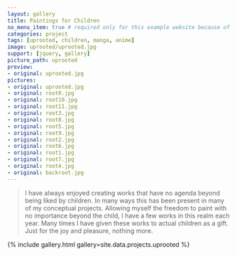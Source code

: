 ```yaml
---
layout: gallery
title: Paintings for Children
no_menu_item: true # required only for this example website because of menu construction
categories: project
tags: [uprooted, children, manga, anime]
image: uprooted/uprooted.jpg
support: [jquery, gallery]
picture_path: uprooted
preview:
- original: uprooted.jpg
pictures:
- original: uprooted.jpg
- original: root0.jpg
- original: root10.jpg
- original: root11.jpg
- original: root3.jpg
- original: root8.jpg
- original: root5.jpg
- original: root9.jpg
- original: root2.jpg
- original: root6.jpg
- original: root1.jpg
- original: root7.jpg
- original: root4.jpg
- original: backroot.jpg
---
```

>I have always enjoyed creating works that have no agenda beyond being liked by children. In many ways this has been present in many of my 
conceptual projects.
Allowing myself the freedom to paint with no importance beyond the child, I have a few works in this realm each year.
Many times I have given these works to actual children as a gift.
Just for the joy and pleasure, nothing more.


{% include gallery.html gallery=site.data.projects.uprooted %}
